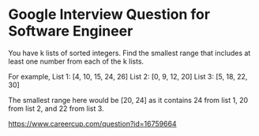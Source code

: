 # Google Interview Question for Software Engineer

You have k lists of sorted integers. Find the smallest range that includes at least one number from each of the k lists. 

For example, 
List 1: [4, 10, 15, 24, 26] 
List 2: [0, 9, 12, 20] 
List 3: [5, 18, 22, 30] 

The smallest range here would be [20, 24] as it contains 24 from list 1, 20 from list 2, and 22 from list 3.

https://www.careercup.com/question?id=16759664